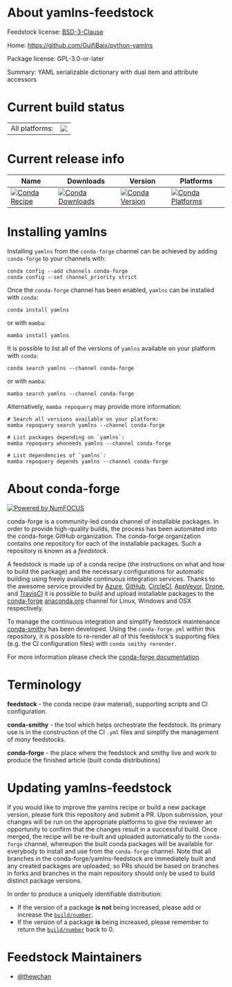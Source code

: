 About yamlns-feedstock
======================

Feedstock license: [BSD-3-Clause](https://github.com/conda-forge/yamlns-feedstock/blob/main/LICENSE.txt)

Home: https://github.com/GuifiBaix/python-yamlns

Package license: GPL-3.0-or-later

Summary: YAML serializable dictionary with dual item and attribute accessors

Current build status
====================


<table><tr><td>All platforms:</td>
    <td>
      <a href="https://dev.azure.com/conda-forge/feedstock-builds/_build/latest?definitionId=17450&branchName=main">
        <img src="https://dev.azure.com/conda-forge/feedstock-builds/_apis/build/status/yamlns-feedstock?branchName=main">
      </a>
    </td>
  </tr>
</table>

Current release info
====================

| Name | Downloads | Version | Platforms |
| --- | --- | --- | --- |
| [![Conda Recipe](https://img.shields.io/badge/recipe-yamlns-green.svg)](https://anaconda.org/conda-forge/yamlns) | [![Conda Downloads](https://img.shields.io/conda/dn/conda-forge/yamlns.svg)](https://anaconda.org/conda-forge/yamlns) | [![Conda Version](https://img.shields.io/conda/vn/conda-forge/yamlns.svg)](https://anaconda.org/conda-forge/yamlns) | [![Conda Platforms](https://img.shields.io/conda/pn/conda-forge/yamlns.svg)](https://anaconda.org/conda-forge/yamlns) |

Installing yamlns
=================

Installing `yamlns` from the `conda-forge` channel can be achieved by adding `conda-forge` to your channels with:

```
conda config --add channels conda-forge
conda config --set channel_priority strict
```

Once the `conda-forge` channel has been enabled, `yamlns` can be installed with `conda`:

```
conda install yamlns
```

or with `mamba`:

```
mamba install yamlns
```

It is possible to list all of the versions of `yamlns` available on your platform with `conda`:

```
conda search yamlns --channel conda-forge
```

or with `mamba`:

```
mamba search yamlns --channel conda-forge
```

Alternatively, `mamba repoquery` may provide more information:

```
# Search all versions available on your platform:
mamba repoquery search yamlns --channel conda-forge

# List packages depending on `yamlns`:
mamba repoquery whoneeds yamlns --channel conda-forge

# List dependencies of `yamlns`:
mamba repoquery depends yamlns --channel conda-forge
```


About conda-forge
=================

[![Powered by
NumFOCUS](https://img.shields.io/badge/powered%20by-NumFOCUS-orange.svg?style=flat&colorA=E1523D&colorB=007D8A)](https://numfocus.org)

conda-forge is a community-led conda channel of installable packages.
In order to provide high-quality builds, the process has been automated into the
conda-forge GitHub organization. The conda-forge organization contains one repository
for each of the installable packages. Such a repository is known as a *feedstock*.

A feedstock is made up of a conda recipe (the instructions on what and how to build
the package) and the necessary configurations for automatic building using freely
available continuous integration services. Thanks to the awesome service provided by
[Azure](https://azure.microsoft.com/en-us/services/devops/), [GitHub](https://github.com/),
[CircleCI](https://circleci.com/), [AppVeyor](https://www.appveyor.com/),
[Drone](https://cloud.drone.io/welcome), and [TravisCI](https://travis-ci.com/)
it is possible to build and upload installable packages to the
[conda-forge](https://anaconda.org/conda-forge) [anaconda.org](https://anaconda.org/)
channel for Linux, Windows and OSX respectively.

To manage the continuous integration and simplify feedstock maintenance
[conda-smithy](https://github.com/conda-forge/conda-smithy) has been developed.
Using the ``conda-forge.yml`` within this repository, it is possible to re-render all of
this feedstock's supporting files (e.g. the CI configuration files) with ``conda smithy rerender``.

For more information please check the [conda-forge documentation](https://conda-forge.org/docs/).

Terminology
===========

**feedstock** - the conda recipe (raw material), supporting scripts and CI configuration.

**conda-smithy** - the tool which helps orchestrate the feedstock.
                   Its primary use is in the construction of the CI ``.yml`` files
                   and simplify the management of *many* feedstocks.

**conda-forge** - the place where the feedstock and smithy live and work to
                  produce the finished article (built conda distributions)


Updating yamlns-feedstock
=========================

If you would like to improve the yamlns recipe or build a new
package version, please fork this repository and submit a PR. Upon submission,
your changes will be run on the appropriate platforms to give the reviewer an
opportunity to confirm that the changes result in a successful build. Once
merged, the recipe will be re-built and uploaded automatically to the
`conda-forge` channel, whereupon the built conda packages will be available for
everybody to install and use from the `conda-forge` channel.
Note that all branches in the conda-forge/yamlns-feedstock are
immediately built and any created packages are uploaded, so PRs should be based
on branches in forks and branches in the main repository should only be used to
build distinct package versions.

In order to produce a uniquely identifiable distribution:
 * If the version of a package **is not** being increased, please add or increase
   the [``build/number``](https://docs.conda.io/projects/conda-build/en/latest/resources/define-metadata.html#build-number-and-string).
 * If the version of a package **is** being increased, please remember to return
   the [``build/number``](https://docs.conda.io/projects/conda-build/en/latest/resources/define-metadata.html#build-number-and-string)
   back to 0.

Feedstock Maintainers
=====================

* [@thewchan](https://github.com/thewchan/)

